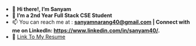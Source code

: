 - 👋 **Hi there!, I’m Sanyam**
- 👀 **I’m a 2nd Year Full Stack CSE Student**
- 📫 You can reach me at : **sanyamnarang40@gmail.com | Connect with me on LinkedIn: https://www.linkedin.com/in/sanyam40/.**
- 📄 [Link To My Resume](https://github.com/sanyam40/sanyam40/blob/main/Sanyam's%20Resume.pdf)



